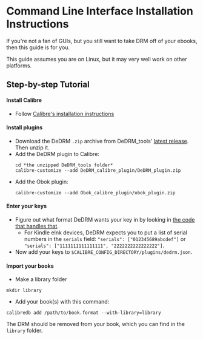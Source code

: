 # Command Line Interface Installation Instructions

If you're not a fan of GUIs, but you still want to take DRM off of your
ebooks, then this guide is for you.

This guide assumes you are on Linux, but it may very well work on other
platforms.

## Step-by-step Tutorial

#### Install Calibre
   - Follow [Calibre's installation instructions](https://calibre-ebook.com/download_linux)

#### Install plugins
  - Download the DeDRM `.zip` archive from DeDRM_tools'
     [latest release](https://github.com/apprenticeharper/DeDRM_tools/releases/latest).
     Then unzip it.
  - Add the DeDRM plugin to Calibre:
     ```
     cd *the unzipped DeDRM_tools folder*
     calibre-customize --add DeDRM_calibre_plugin/DeDRM_plugin.zip
     ```
  - Add the Obok plugin:
    ```
    calibre-customize --add Obok_calibre_plugin/obok_plugin.zip
    ```

#### Enter your keys
  - Figure out what format DeDRM wants your key in by looking in
     [the code that handles that](src/prefs.py).
     - For Kindle eInk devices, DeDRM expects you to put a list of serial
       numbers in the `serials` field: `"serials": ["012345689abcdef"]` or
       `"serials": ["1111111111111111", "2222222222222222"]`.
  - Now add your keys to `$CALIBRE_CONFIG_DIRECTORY/plugins/dedrm.json`.

#### Import your books
  - Make a library folder
  ```
  mkdir library
  ```
  - Add your book(s) with this command:
  ```
  calibredb add /path/to/book.format --with-library=library
  ```

The DRM should be removed from your book, which you can find in the `library`
folder.
